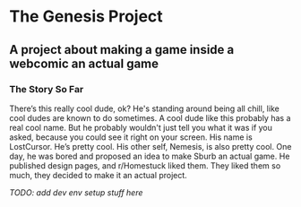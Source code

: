 # The Genesis Project
## A project about making a game inside a webcomic an actual game

### The Story So Far
There’s this really cool dude, ok? He's standing around being all chill, like cool dudes are known to do sometimes. A cool dude like this probably has a real cool name. But he probably wouldn't just tell you what it was if you asked, because you could see it right on your screen. His name is LostCursor. He’s pretty cool. His other self, Nemesis, is also pretty cool. One day, he was bored and proposed an idea to make Sburb an actual game. He published design pages, and r/Homestuck liked them. They liked them so much, they decided to make it an actual project.

*TODO: add dev env setup stuff here*
